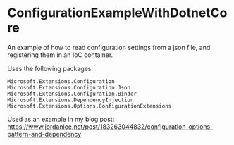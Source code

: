 # ConfigurationExampleWithDotnetCore
An example of how to read configuration settings from a json file, and registering them in an IoC container.

Uses the following packages:
```
Microsoft.Extensions.Configuration
Microsoft.Extensions.Configuration.Json
Microsoft.Extensions.Configuration.Binder
Microsoft.Extensions.DependencyInjection
Microsoft.Extensions.Options.ConfigurationExtensions
```

Used as an example in my blog post: 
https://www.jordanlee.net/post/183263044832/configuration-options-pattern-and-dependency
